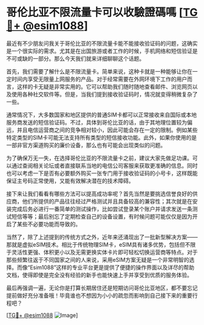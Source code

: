 # 哥伦比亚不限流量卡可以收驗證碼嗎 [[TG💪+ @esim1088](https://t.me/s/esim1088)]

最近有不少朋友问我关于哥伦比亚的不限流量卡能不能接收验证码的问题，这确实是一个很实际的需求。尤其是在出国旅游或者工作的时候，手机网络和短信验证是不可或缺的一部分。那么今天我们就来详细聊聊这个话题。

首先，我们需要了解什么是不限流量卡。简单来说，这种卡就是一种能够让你在一定时间内享受无限量上网服务的产品。对于经常需要在外网环境下工作的用户而言，这样的卡无疑是非常实用的。它可以帮助我们随时随地查看邮件、浏览网页以及使用各种社交软件等。但是，当我们提到接收验证码时，情况就变得稍微复杂了一些。

通常情况下，大多数国家和地区提供的普通SIM卡都可以正常接收来自国际或本地服务商发送的短信验证码。不过，具体到哥伦比亚的话，由于其地理位置较为偏远，并且电信运营商之间的竞争相对较小，因此可能会存在一定的限制。例如某些特定类型的SIM卡可能无法支持所有类型的短信接收功能。此外，如果你使用的是一部非官方渠道购买的廉价设备，那么也有可能会出现类似的问题。

为了确保万无一失，在选择哥伦比亚的不限流量卡之前，建议大家先做足功课。可以通过查阅相关论坛或者直接联系当地的电信公司客服来获取更准确的信息。同时也可以考虑一下是否有必要额外购买一张专门用于接收验证码的小号卡，这样既能保证主号码正常使用，又能有效解决潜在的技术障碍。

接下来让我们看看有哪些方法可以提高成功率呢？首先当然是要挑选信誉良好的供应商，他们所提供的产品往往经过严格测试并且具备较高的兼容性；其次就是在安装完成后务必进行一番简单的测试操作，比如尝试登录某个账户并请求发送一条测试短信等等；最后别忘了定期检查自己的设备设置，有时候问题可能仅仅是因为开启了某些不必要功能而导致的。

当然了，除了上述提到的传统方式之外，近年来还涌现出了一批新型解决方案——那就是虚拟eSIM技术。相比于传统物理SIM卡，eSIM具有诸多优势，包括但不限于灵活性更强、体积更小以及无需更换实体卡片即可轻松切换运营商等特点。对于那些频繁往返于不同国家之间的人来说，采用eSIM方案无疑是一个非常明智的选择。而像“Esim1088”这样的专业平台更是提供了便捷的操作界面以及详尽的帮助文档，使得即使是完全没有经验的新手也能快速上手并享受到优质的服务体验。

最后再强调一遍，无论你是打算长期居住还是短期访问哥伦比亚地区，都不要忘记提前做好充分准备哦！毕竟谁也不想因为小小的疏忽而影响到自己接下来的重要行程吧？

[[TG💪+ @esim1088](https://t.me/s/esim1088) ![Image](https://i.postimg.cc/4NQfJmqS/Snipaste-2025-05-13-00-14-12.png)]